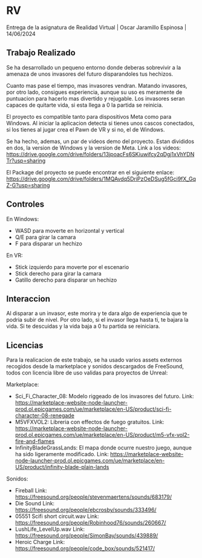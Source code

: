 # RV

Entrega de la asignatura de Realidad Virtual |
Oscar Jaramillo Espinosa |
14/06/2024


Trabajo Realizado
------------------------------------------------------
Se ha desarrollado un pequeno entorno donde deberas sobrevivir a la amenaza de unos invasores del futuro disparandoles tus hechizos. 

Cuanto mas pase el tiempo, mas invasores vendran. Matando invasores, por otro lado, consigues experiencia, aunque su uso es meramente de puntuacion para hacerlo mas divertido y rejugable. Los invasores seran capaces de quitarte vida, si esta llega a 0 la partida se reinicia.

El proyecto es compatible tanto para dispositivos Meta como para Windows. Al iniciar la aplicacion detecta si tienes unos cascos conectados, si los tienes al jugar crea el Pawn de VR y si no, el de Windows.

Se ha hecho, ademas, un par de videos demo del proyecto. Estan divididos en dos, la version de Windows y la version de Meta. Link a los videos:
https://drive.google.com/drive/folders/13jpoacFs6SKiuwifcy2qDgj1xVhYDNTr?usp=sharing

El Package del proyecto se puede encontrar en el siguiente enlace:
https://drive.google.com/drive/folders/1MQAvdq5DriPzOeDSug5fGci9fX_GqZ-G?usp=sharing


Controles
------------------------------------------------------
En Windows:
  - WASD para moverte en horizontal y vertical
  - Q/E para girar la camara
  - F para disparar un hechizo

En VR:
  - Stick izquierdo para moverte por el escenario
  - Stick derecho para girar la camara
  - Gatillo derecho para disparar un hechizo


Interaccion
------------------------------------------------------
Al disparar a un invasor, este morira y te dara algo de experiencia que te podria subir de nivel. Por otro lado, si el invasor llega hasta ti, te bajara la vida. Si te descuidas y la vida baja a 0 tu partida se reiniciara.


Licencias
------------------------------------------------------
Para la realicacion de este trabajo, se ha usado varios assets externos recogidos desde la marketplace y sonidos descargados de FreeSound, todos con licencia libre de uso validas para proyectos de Unreal:

Marketplace:
  - Sci_Fi_Character_08: Modelo riggeado de los invasores del futuro.
          Link: https://marketplace-website-node-launcher-prod.ol.epicgames.com/ue/marketplace/en-US/product/sci-fi-character-08-renegade
  - M5VFXVOL2: Libreria con effectos de fuego gratuitos.
          Link: https://marketplace-website-node-launcher-prod.ol.epicgames.com/ue/marketplace/en-US/product/m5-vfx-vol2-fire-and-flames
  - InfinityBladeGrassLands: El mapa donde ocurre nuestro juego, aunque ha sido ligeramente modificado.
          Link: https://marketplace-website-node-launcher-prod.ol.epicgames.com/ue/marketplace/en-US/product/infinity-blade-plain-lands

Sonidos:
  - Fireball
          Link: https://freesound.org/people/stevenmaertens/sounds/683179/
  - Die Sound
          Link: https://freesound.org/people/ebcrosby/sounds/333496/
  - 05551 Scifi short circuit.wav
          Link: https://freesound.org/people/Robinhood76/sounds/260667/
  - LushLife_LevelUp.wav
          Link: https://freesound.org/people/SimonBay/sounds/439889/
  - Heroic Charge
          Link: https://freesound.org/people/code_box/sounds/521417/
    
